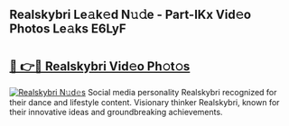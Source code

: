 ## Realskybri Le𝚊k𝚎d N𝚞𝚍e - Part-IKx Vid𝚎o Photos Le𝚊ks E6LyF

# <h2><a href="http://fbfazzu.evod.top/?m=Realskybri">🔗 👉🔴 Realskybri Vid𝚎o Ph𝚘t𝚘s</a></h2>

[![Realskybri N𝚞d𝚎s](https://i.imgur.com/8V9OHl7.gif)](http://fbfazzu.evod.top/?m=Realskybri)
Social media personality Realskybri recognized for their dance and lifestyle content. Visionary thinker Realskybri, known for their innovative ideas and groundbreaking achievements. 

